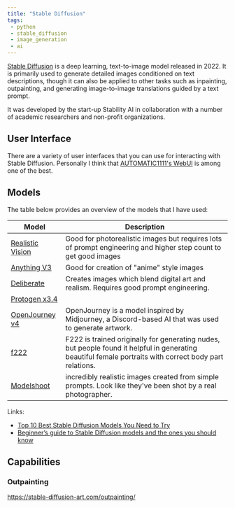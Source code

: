 ```yaml
---
title: "Stable Diffusion"
tags:
 - python
 - stable_diffusion
 - image_generation
 - ai
---
```


[Stable Diffusion](https://stability.ai/blog/stable-diffusion-public-release) is a deep learning, text-to-image model released in 2022. 
It is primarily used to generate detailed images conditioned on text descriptions, though it can also be applied to other tasks such as inpainting, 
outpainting, and generating image-to-image translations guided by a text prompt.
<!--more-->
It was developed by the start-up Stability AI in collaboration with a number of academic researchers and non-profit organizations.

## User Interface

There are a variety of user interfaces that you can use for interacting with Stable Diffusion. 
Personally I think that [AUTOMATIC1111's WebUI](https://github.com/AUTOMATIC1111/stable-diffusion-webui) is among one of the best.

## Models

The table below provides an overview of the models that I have used:

| Model                                                                                       | Description                                                                                                                                             |
|---------------------------------------------------------------------------------------------|---------------------------------------------------------------------------------------------------------------------------------------------------------|
| [Realistic Vision](https://civitai.com/models/4201/realistic-vision-v20)                    | Good for photorealistic images but requires lots of prompt engineering and higher step count to get good images                                         |
| [Anything V3](https://civitai.com/models/66/anything-v3)                                    | Good for creation of "anime" style images                                                                                                               |
| [Deliberate](https://civitai.com/models/4823/deliberate)                                    | Creates images which blend digital art and realism. Requires good prompt engineering.                                                                   |
| [Protogen x3.4](https://civitai.com/models/3666/protogen-x34-photorealism-official-release) |                                                                                                                                                         |
| [OpenJourney v4](https://huggingface.co/prompthero/openjourney-v4)                          | OpenJourney is a model inspired by Midjourney, a Discord-based AI that was used to generate artwork.                                                    |
| [f222](https://civitai.com/models/1188/f222)                                                | F222 is trained originally for generating nudes, but people found it helpful in generating beautiful female portraits with correct body part relations. |
| [Modelshoot](https://huggingface.co/wavymulder/modelshoot)                                  | incredibly realistic images created from simple prompts. Look like they've been shot by a real photographer.                                            |


Links:
* [Top 10 Best Stable Diffusion Models You Need to Try](https://softwarekeep.com/help-center/best-stable-diffusion-models-to-try)
* [Beginner’s guide to Stable Diffusion models and the ones you should know](https://stable-diffusion-art.com/models/)

## Capabilities

### Outpainting

https://stable-diffusion-art.com/outpainting/